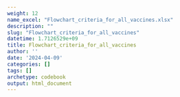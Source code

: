 ```yaml
---
weight: 12
name_excel: "Flowchart_criteria_for_all_vaccines.xlsx"
description: ""
slug: "Flowchart_criteria_for_all_vaccines"
datetime: 1.7126529e+09
title: Flowchart_criteria_for_all_vaccines
author: ''
date: '2024-04-09'
categories: []
tags: []
archetype: codebook
output: html_document
---
```


<div class="tabcontent"></div>
